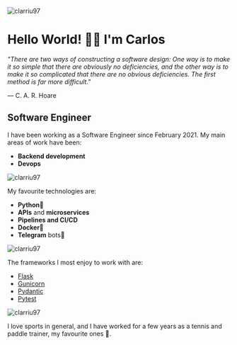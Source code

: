 
![clarriu97](https://user-images.githubusercontent.com/55170175/114474409-87dd6800-9bcc-11eb-9ca0-538bd30ae29b.png)

# Hello World! 👋🏼 I'm Carlos

_"There are two ways of constructing a software design: One way is to make it so simple that there are obviously no deficiencies, and the other way is to make it so complicated that there are no obvious deficiencies. The first method is far more difficult."_

― C. A. R. Hoare

## Software Engineer

I have been working as a Software Engineer since February 2021.
My main areas of work have been:

- **Backend development**
- **Devops**

![clarriu97](https://user-images.githubusercontent.com/55170175/114474409-87dd6800-9bcc-11eb-9ca0-538bd30ae29b.png)

My favourite technologies are:

- **Python**🐍
- **APIs** and **microservices**
- **Pipelines and CI/CD**
- **Docker**🐋
- **Telegram** bots🤖

![clarriu97](https://user-images.githubusercontent.com/55170175/114474409-87dd6800-9bcc-11eb-9ca0-538bd30ae29b.png)

The frameworks I most enjoy to work with are:

- [Flask](https://flask.palletsprojects.com/en/2.1.x/)
- [Gunicorn](https://gunicorn.org/)
- [Pydantic](https://pydantic-docs.helpmanual.io/)
- [Pytest](https://docs.pytest.org/en/7.1.x/)

![clarriu97](https://user-images.githubusercontent.com/55170175/114474409-87dd6800-9bcc-11eb-9ca0-538bd30ae29b.png)

I love sports in general, and I have worked for a few years as
a tennis and paddle trainer, my favourite ones 🎾.
